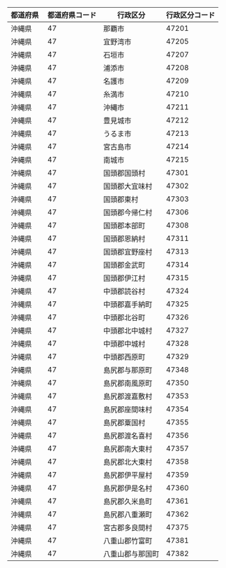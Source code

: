 |  都道府県  | 都道府県コード | 行政区分 | 行政区分コード |
|-----------|--------------|--------- |--------------|
| 沖縄県 | 47 | 那覇市 | 47201 |
| 沖縄県 | 47 | 宜野湾市 | 47205 |
| 沖縄県 | 47 | 石垣市 | 47207 |
| 沖縄県 | 47 | 浦添市 | 47208 |
| 沖縄県 | 47 | 名護市 | 47209 |
| 沖縄県 | 47 | 糸満市 | 47210 |
| 沖縄県 | 47 | 沖縄市 | 47211 |
| 沖縄県 | 47 | 豊見城市 | 47212 |
| 沖縄県 | 47 | うるま市 | 47213 |
| 沖縄県 | 47 | 宮古島市 | 47214 |
| 沖縄県 | 47 | 南城市 | 47215 |
| 沖縄県 | 47 | 国頭郡国頭村 | 47301 |
| 沖縄県 | 47 | 国頭郡大宜味村 | 47302 |
| 沖縄県 | 47 | 国頭郡東村 | 47303 |
| 沖縄県 | 47 | 国頭郡今帰仁村 | 47306 |
| 沖縄県 | 47 | 国頭郡本部町 | 47308 |
| 沖縄県 | 47 | 国頭郡恩納村 | 47311 |
| 沖縄県 | 47 | 国頭郡宜野座村 | 47313 |
| 沖縄県 | 47 | 国頭郡金武町 | 47314 |
| 沖縄県 | 47 | 国頭郡伊江村 | 47315 |
| 沖縄県 | 47 | 中頭郡読谷村 | 47324 |
| 沖縄県 | 47 | 中頭郡嘉手納町 | 47325 |
| 沖縄県 | 47 | 中頭郡北谷町 | 47326 |
| 沖縄県 | 47 | 中頭郡北中城村 | 47327 |
| 沖縄県 | 47 | 中頭郡中城村 | 47328 |
| 沖縄県 | 47 | 中頭郡西原町 | 47329 |
| 沖縄県 | 47 | 島尻郡与那原町 | 47348 |
| 沖縄県 | 47 | 島尻郡南風原町 | 47350 |
| 沖縄県 | 47 | 島尻郡渡嘉敷村 | 47353 |
| 沖縄県 | 47 | 島尻郡座間味村 | 47354 |
| 沖縄県 | 47 | 島尻郡粟国村 | 47355 |
| 沖縄県 | 47 | 島尻郡渡名喜村 | 47356 |
| 沖縄県 | 47 | 島尻郡南大東村 | 47357 |
| 沖縄県 | 47 | 島尻郡北大東村 | 47358 |
| 沖縄県 | 47 | 島尻郡伊平屋村 | 47359 |
| 沖縄県 | 47 | 島尻郡伊是名村 | 47360 |
| 沖縄県 | 47 | 島尻郡久米島町 | 47361 |
| 沖縄県 | 47 | 島尻郡八重瀬町 | 47362 |
| 沖縄県 | 47 | 宮古郡多良間村 | 47375 |
| 沖縄県 | 47 | 八重山郡竹富町 | 47381 |
| 沖縄県 | 47 | 八重山郡与那国町 | 47382 |
